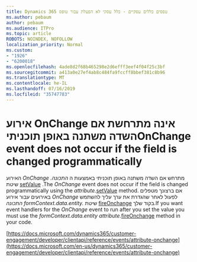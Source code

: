 ```yaml
---
title: Dynamics 365 טפסים כללים עסקיים - כלל עסקי לא הפעלת עבור טופס
ms.author: pebaum
author: pebaum
ms.audience: ITPro
ms.topic: article
ROBOTS: NOINDEX, NOFOLLOW
localization_priority: Normal
ms.custom:
- "1926"
- "6200018"
ms.openlocfilehash: 4ade8d2f68b465298e2d6efff3eef4f04f25c3bf
ms.sourcegitcommit: a413a0e27ef4ab8c484fa9fccff8bbef381c8b96
ms.translationtype: MT
ms.contentlocale: he-IL
ms.lasthandoff: 07/16/2019
ms.locfileid: "35747783"
---
```

# <a name="onchange-event-does-not-occur-if-the-field-is-changed-programmatically"></a><span data-ttu-id="59a05-102">אירוע OnChange אינה מתרחשת אם השדה משתנה באופן תוכניתי</span><span class="sxs-lookup"><span data-stu-id="59a05-102">OnChange event does not occur if the field is changed programmatically</span></span>

<span data-ttu-id="59a05-103">האירוע *OnChange* מתרחש אם השדה משתנה באופן תוכניתי באמצעות ה *התכונה.* שיטת [setValue](https://docs.microsoft.com/en-us/dynamics365/customer-engagement/developer/clientapi/reference/attributes/setvalue) .</span><span class="sxs-lookup"><span data-stu-id="59a05-103">The *OnChange* event does not occur if the field is changed programmatically using the *attribute.*[setValue](https://docs.microsoft.com/en-us/dynamics365/customer-engagement/developer/clientapi/reference/attributes/setvalue) method.</span></span> <span data-ttu-id="59a05-104">אם ברצונך מטפלים באירועים עבור אירוע *OnChange* לפעול לאחר שהגדרת את ערך עליך להשתמש *התכונה formContext.data.entity.* שיטת [fireOnchange](https://docs.microsoft.com/en-us/dynamics365/customer-engagement/developer/clientapi/reference/attributes/fireonchange) בקוד שלך.</span><span class="sxs-lookup"><span data-stu-id="59a05-104">If you want event handlers for the *OnChange* event to run after you set the value you must use the *formContext.data.entity attribute.*[fireOnchange](https://docs.microsoft.com/en-us/dynamics365/customer-engagement/developer/clientapi/reference/attributes/fireonchange) method in your code.</span></span>

[https://docs.microsoft.com/dynamics365/customer-engagement/developer/clientapi/reference/events/attribute-onchange](https://docs.microsoft.com/en-us/dynamics365/customer-engagement/developer/clientapi/reference/events/attribute-onchange)
